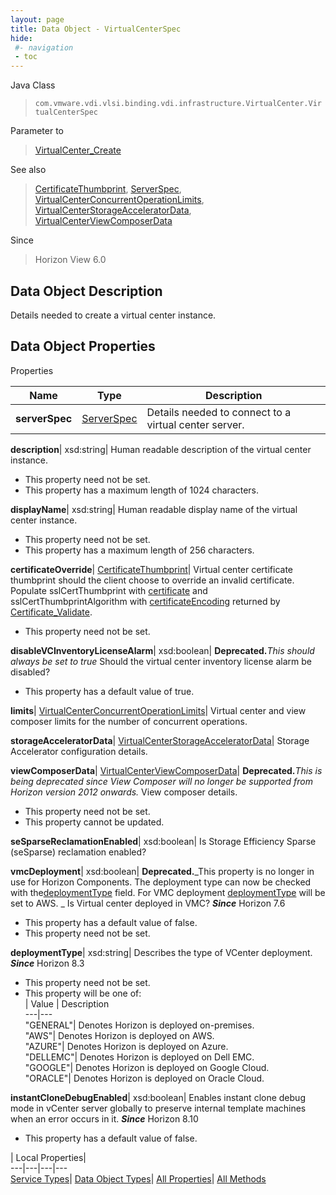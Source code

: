 ```yaml
---
layout: page
title: Data Object - VirtualCenterSpec
hide:
 #- navigation
 - toc
---
```






Java Class  
> `com.vmware.vdi.vlsi.binding.vdi.infrastructure.VirtualCenter.VirtualCenterSpec`

Parameter to  
> [VirtualCenter_Create](vdi.infrastructure.VirtualCenter.md#create)

See also  
> [CertificateThumbprint](vdi.utils.Certificate.CertificateThumbprint.md), [ServerSpec](vdi.utils.Certificate.ServerSpec.md), [VirtualCenterConcurrentOperationLimits](vdi.infrastructure.VirtualCenter.ConcurrentOperationLimits.md), [VirtualCenterStorageAcceleratorData](vdi.infrastructure.VirtualCenter.StorageAcceleratorData.md), [VirtualCenterViewComposerData](vdi.infrastructure.VirtualCenter.ViewComposerData.md)

Since  
> Horizon View 6.0


## Data Object Description 

Details needed to create a virtual center instance. 

## Data Object Properties

Properties

Name |  Type |  Description   
---|---|---  
**serverSpec**| [ServerSpec](vdi.utils.Certificate.ServerSpec.md)|  Details needed to connect to a virtual center server.   
  
**description**|  xsd:string|  Human readable description of the virtual center instance.   


 * This property need not be set.
  * This property has a maximum length of 1024 characters. 

  
**displayName**|  xsd:string|  Human readable display name of the virtual center instance.   


 * This property need not be set.
  * This property has a maximum length of 256 characters. 

  
**certificateOverride**| [CertificateThumbprint](vdi.utils.Certificate.CertificateThumbprint.md)|  Virtual center certificate thumbprint should the client choose to override an invalid certificate. Populate sslCertThumbprint with [certificate](vdi.utils.Certificate.CertificateData.md#certificate) and sslCertThumbprintAlgorithm with [certificateEncoding](vdi.utils.Certificate.CertificateData.md#certificateEncoding) returned by [Certificate_Validate](vdi.utils.Certificate.md#validate).   


 * This property need not be set.

  
**disableVCInventoryLicenseAlarm**|  xsd:boolean| **Deprecated.**_This should always be set to true_ Should the virtual center inventory license alarm be disabled?   


  * This property has a default value of true.

  
**limits**| [VirtualCenterConcurrentOperationLimits](vdi.infrastructure.VirtualCenter.ConcurrentOperationLimits.md)|  Virtual center and view composer limits for the number of concurrent operations.   
  
**storageAcceleratorData**| [VirtualCenterStorageAcceleratorData](vdi.infrastructure.VirtualCenter.StorageAcceleratorData.md)|  Storage Accelerator configuration details.   
  
**viewComposerData**| [VirtualCenterViewComposerData](vdi.infrastructure.VirtualCenter.ViewComposerData.md)| **Deprecated.**_This is being deprecated since View Composer will no longer be supported from Horizon version 2012 onwards._ View composer details.   


 * This property need not be set.
 * This property cannot be updated.

  
**seSparseReclamationEnabled**|  xsd:boolean|  Is Storage Efficiency Sparse (seSparse) reclamation enabled?   
  
**vmcDeployment**|  xsd:boolean| **Deprecated.**_This property is no longer in use for Horizon Components. The deployment type can now be checked with the[deploymentType](vdi.infrastructure.VirtualCenter.VirtualCenterInfo.md#deploymentType) field. For VMC deployment [deploymentType](vdi.infrastructure.VirtualCenter.VirtualCenterInfo.md#deploymentType) will be set to AWS. _ Is Virtual center deployed in VMC?  **_Since_** Horizon 7.6  


  * This property has a default value of false.
 * This property need not be set.

  
**deploymentType**|  xsd:string|  Describes the type of VCenter deployment.  **_Since_** Horizon 8.3  


 * This property need not be set.
  * This property will be one of:  
|  Value |  Description   
---|---  
"GENERAL"| Denotes Horizon is deployed on-premises.  
"AWS"| Denotes Horizon is deployed on AWS.  
"AZURE"| Denotes Horizon is deployed on Azure.  
"DELLEMC"| Denotes Horizon is deployed on Dell EMC.  
"GOOGLE"| Denotes Horizon is deployed on Google Cloud.  
"ORACLE"| Denotes Horizon is deployed on Oracle Cloud.  

  
**instantCloneDebugEnabled**|  xsd:boolean|  Enables instant clone debug mode in vCenter server globally to preserve internal template machines when an error occurs in it.  **_Since_** Horizon 8.10  


  * This property has a default value of false.

  
  
  
 | Local Properties|   
---|---|---|---  
[Service Types](index-mo_types.md)| [Data Object Types](index-do_types.md)| [All Properties](index-properties.md)| [All Methods](index-methods.md)  
  
  
